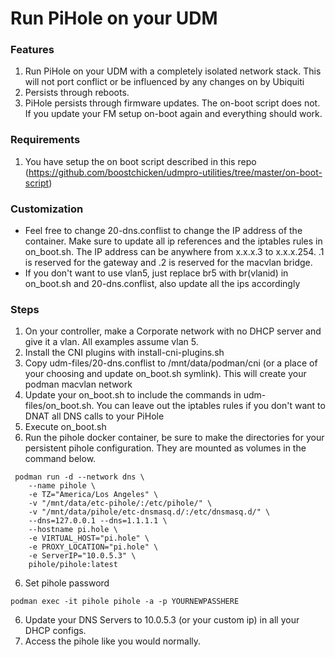 # Run PiHole on your UDM

### Features
1. Run PiHole on your UDM with a completely isolated network stack.  This will not port conflict or be influenced by any changes on by Ubiquiti
2. Persists through reboots.
3. PiHole persists through firmware updates. The on-boot script does not.  If you update your FM setup on-boot again and everything should work.

### Requirements
1. You have setup the on boot script described in this repo (https://github.com/boostchicken/udmpro-utilities/tree/master/on-boot-script)

### Customization
* Feel free to change 20-dns.conflist to change the IP address of the container. Make sure to update all ip references and the iptables rules in on_boot.sh.  The IP address can be anywhere from x.x.x.3 to x.x.x.254. .1 is reserved for the gateway and .2 is reserved for the macvlan bridge.
* If you don't want to use vlan5, just replace br5 with br(vlanid) in on_boot.sh and 20-dns.conflist, also update all the ips accordingly

### Steps
1. On your controller, make a Corporate network with no DHCP server and give it a vlan.  All examples assume vlan 5.
2. Install the CNI plugins with install-cni-plugins.sh
3. Copy udm-files/20-dns.conflist to /mnt/data/podman/cni (or a place of your choosing and update on_boot.sh symlink).  This will create your podman macvlan network
3. Update your on_boot.sh to include the commands in udm-files/on_boot.sh.  You can leave out the iptables rules if you don't want to DNAT all DNS calls to your PiHole
4. Execute on_boot.sh
5. Run the pihole docker container, be sure to make the directories for your persistent pihole configuration.  They are mounted as volumes in the command below.

```
 podman run -d --network dns \
    --name pihole \
    -e TZ="America/Los Angeles" \
    -v "/mnt/data/etc-pihole/:/etc/pihole/" \
    -v "/mnt/data/pihole/etc-dnsmasq.d/:/etc/dnsmasq.d/" \
    --dns=127.0.0.1 --dns=1.1.1.1 \
    --hostname pi.hole \
    -e VIRTUAL_HOST="pi.hole" \
    -e PROXY_LOCATION="pi.hole" \
    -e ServerIP="10.0.5.3" \
    pihole/pihole:latest
```

6. Set pihole password
```
podman exec -it pihole pihole -a -p YOURNEWPASSHERE
```
6. Update your DNS Servers to 10.0.5.3 (or your custom ip) in all your DHCP configs.
7. Access the pihole like you would normally.
